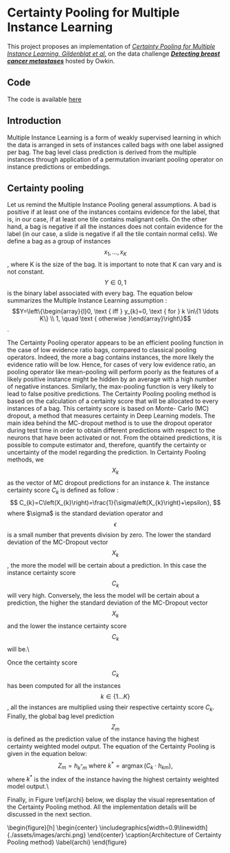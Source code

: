 # Certainty Pooling for Multiple Instance Learning

This project proposes an implementation of [*Certainty Pooling for Multiple Instance Learning, Gildenblat et al.*](https://arxiv.org/pdf/2008.10548.pdf) on the data challenge [***Detecting breast cancer metastases***](https://challengedata.ens.fr/participants/challenges/18/) hosted by Owkin. 


## Code

The code is available [here](https://github.com/hippolytelrm/certainty-pooling-mil)

## Introduction 

Multiple Instance Learning is a form of weakly supervised learning in which the data is arranged in sets of instances called bags with one label assigned per bag. The bag level class prediction is derived from the multiple instances through application of a permutation invariant pooling operator on instance predictions or embeddings.

## Certainty pooling 

Let us remind the Multiple Instance Pooling general assumptions. A bad is positive if at least one of the instances contains evidence for the label, that is, in our case, if at least one tile contains malignant cells. On the other hand, a bag is negative if all the instances does not contain evidence for the label (in our case, a slide is negative if all the tile contain normal cells). We define a bag as a group of instances $${x_1,...,x_K}$$ , where K is the size of the bag. It is important to note that K can vary and is not constant. $$Y ∈ {0, 1}$$ is the binary label associated with every bag. The equation below summarizes the Multiple Instance Learning assumption :
$$Y=\left\{\begin{array}{l}0, \text { iff } y_{k}=0, \text { for } k \in\{1 \ldots K\} \\ 1, \quad \text { otherwise }\end{array}\right\}$$.

The Certainty Pooling operator appears to be an efficient pooling function in the case of low evidence ratio bags, compared to classical pooling operators. Indeed, the more a bag contains instances, the more likely the evidence ratio will be low. Hence, for cases of very low evidence ratio, an pooling operator like mean-pooling will perform poorly as the features of a likely positive instance might be hidden by an average with a high number of negative instances. Similarly, the max-pooling function is very likely to lead to false positive predictions.
The Certainty Pooling pooling method is based on the calculation of a certainty score that will be allocated to every instances of a bag. This certainty score is based on Monte- Carlo (MC) dropout, a method that measures certainty in Deep Learning models. The main idea behind the MC-dropout method is to use the dropout operator during test time in order to obtain different predictions with respect to the neurons that have been activated or not. From the obtained predictions, it is possible to compute estimator and, therefore, quantify the certainty or uncertainty of the model regarding the prediction.
In Certainty Pooling methods, we $$X_k$$ as the vector of MC dropout predictions for an instance $k$. The instance certainty score $C_k$ is defined as follow :
$$
C_{k}=C\left(X_{k}\right)=\frac{1}{\sigma\left(X_{k}\right)+\epsilon},
$$
where \$\sigma\$ is the standard deviation operator and $$\epsilon$$ is a small number that prevents division by zero.
The lower the standard deviation of the MC-Dropout vector $$X_{k}$$, the more the model will be certain about a prediction. In this case the instance certainty score $$C_{k}$$ will very high. Conversely, the less the model will be certain about a prediction, the higher the standard deviation of the MC-Dropout vector $$X_{k}$$ and the lower the instance certainty score $$C_{k}$$ will be.\\

Once the certainty score $$C_{k}$$ has been computed for all the instances $$k \in\{1 \ldots K\}$$, all the instances are multiplied using their respective certainty score $C_{k}$. Finally, the global bag level prediction $$Z_{m}$$ is defined as the prediction value of the instance having the highest certainty weighted model output. The equation of the Certainty Pooling is given in the equation below: 
$$
Z_{m}=h_{k^{*} m} \text { where } k^{*}=\operatorname{argmax}\left(C_{k} \cdot h_{k m}\right),
$$
where $k^{*}$ is the index of the instance having the highest certainty weighted model output.\\

Finally, in Figure \ref{archi} below, we display the visual representation of the Certainty Pooling method. All the implementation details will be discussed in the next section. 

\begin{figure}[h]
\begin{center}
   \includegraphics[width=0.9\linewidth]{./assets/images/archi.png}
\end{center}
   \caption{Architecture of Certainty Pooling method}
\label{archi}
\end{figure}
